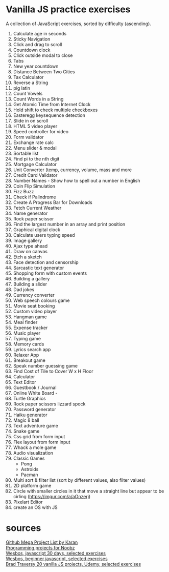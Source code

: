 # Vanilla JS practice exercises
A collection of JavaScript exercises, sorted by difficulty (ascending).

1. Calculate age in seconds  
2. Sticky Navigation    
3. Click and drag to scroll    
4. Countdown clock    
5. Click outside modal to close    
6. Tabs    
7. New year countdown    
8. Distance Between Two Cities    
9. Tax Calculator    
10. Reverse a String  
11. pig latin  
12. Count Vowels  
13. Count Words in a String    
14. Get Atomic Time from Internet Clock    
15. Hold shift to check multiple checkboxes    
16. Easteregg keysequence detection    
17. Slide in on scroll    
18. HTML 5 video player        
19. Speed controller for video        
20. Form validator    
21. Exchange rate calc    
22. Menu slider & modal    
23. Sortable list    
24. Find pi to the nth digit    
25. Mortgage Calculator    
26. Unit Converter (temp, currency, volume, mass and more    
27. Credit Card Validator    
28. Number Names - Show how to spell out a number in English    
29. Coin Flip Simulation    
30. Fizz Buzz    
31. Check if Palindrome    
32. Create A Progress Bar for Downloads    
33. Fetch Current Weather    
34. Name generator    
35. Rock paper scissor    
36. Find the largest number in an array and print position    
37. Graphical digital clock    
38. Calculate users typing speed    
39. Image gallery        
40. Ajax type ahead    
41. Draw on canvas    
42. Etch a sketch    
43. Face detection and censorship    
44. Sarcastic text generator    
45. Shopping form with custom events        
46. Building a gallery    
47. Building a slider    
48. Dad jokes    
49. Currency converter    
50. Web speech colours game    
51. Movie seat booking        
52. Custom video player    
53. Hangman game    
54. Meal finder    
55. Expense tracker    
56. Music player        
57. Typing game    
58. Memory cards        
59. Lyrics search app        
60. Relaxer App    
61. Breakout game    
62. Speak number guessing game    
63. Find Cost of Tile to Cover W x H Floor    
64. Calculator       
65. Text Editor        
66. Guestbook / Journal        
67. Online White Board -        
68. Turtle Graphics    
69. Rock paper scissors lizzard spock        
70. Password generator    
71. Haiku generator    
72. Magic 8 ball    
73. Text adventure game    
74. Snake game    
75. Css grid from form input    
76. Flex layout from form input    
77. Whack a mole game    
78. Audio visualization    
79. Classic Games
    - Pong
    - Astroids
    - Pacman
80. Multi sort & filter list (sort by different values, also filter values)    
81. 2D platform game   
82. Circle with smaller circles in it that move a straight line but appear to be cirling (https://imgur.com/a/aOnzerj)    
83. Pixelart Editor  
84. create an OS with JS 

# sources 

[Github Mega Project List by Karan](https://github.com/karan/Projects)  
[Programming projects for Noobz](https://wiki.installgentoo.com/images/5/5c/Programming-Projects-for-N00bz.jpg)  
[Wesbos, javascript 30 days, selected exercises](https://javascript30.com/)  
[Wesbos, beginner javascript, selected exercises](https://beginnerjavascript.com/)  
[Brad Traversy 20 vanilla JS projects, Udemy, selected exercises](https://www.udemy.com/course/web-projects-with-vanilla-javascript/?referralCode=F9B7C7FED834F91ADE75)


